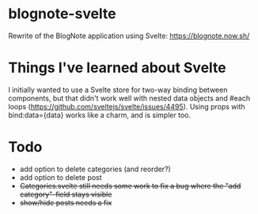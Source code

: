 # blognote-svelte

Rewrite of the BlogNote application using Svelte:
<https://blognote.now.sh/>

# Things I've learned about Svelte

I initially wanted to use a Svelte store for two-way binding between components, but that didn't work well with nested data objects and #each loops (<https://github.com/sveltejs/svelte/issues/4495>). Using props with bind:data={data} works like a charm, and is simpler too.

# Todo

-   add option to delete categories (and reorder?)
-   add option to delete post
-   ~~Categories.svelte still needs some work to fix a bug where the "add category"-field stays visible~~
-   ~~show/hide posts needs a fix~~
